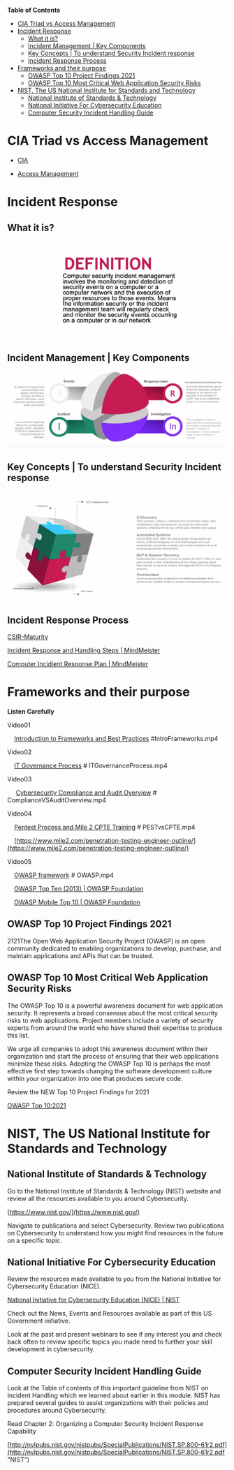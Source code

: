 <!-- START doctoc generated TOC please keep comment here to allow auto update -->
<!-- DON'T EDIT THIS SECTION, INSTEAD RE-RUN doctoc TO UPDATE -->
**Table of Contents**   

- [CIA Triad vs Access Management](#cia-triad-vs-access-management)
- [Incident Response](#incident-response)
  - [What it is?](#what-it-is)
  - [Incident Management | Key Components](#incident-management--key-components)
  - [Key Concepts | To understand Security Incident response](#key-concepts--to-understand-security-incident-response)
  - [Incident Response Process](#incident-response-process)
- [Frameworks and their purpose](#frameworks-and-their-purpose)
  - [OWASP Top 10 Project Findings 2021](#owasp-top-10-project-findings-2021)
  - [OWASP Top 10 Most Critical Web Application Security Risks](#owasp-top-10-most-critical-web-application-security-risks)
- [NIST, The US National Institute for Standards and Technology](#nist-the-us-national-institute-for-standards-and-technology)
  - [National Institute of Standards & Technology](#national-institute-of-standards--technology)
  - [National Initiative For Cybersecurity Education](#national-initiative-for-cybersecurity-education)
  - [Computer Security Incident Handling Guide](#computer-security-incident-handling-guide)

<!-- END doctoc generated TOC please keep comment here to allow auto update -->

# CIA Triad vs Access Management

- [CIA](./videos/CIA)

- [Access Management](./videos/Access%20Management)

# Incident Response

## What it is?

<img src="../images/2022-08-05-20-22-28-image.png" title="" alt="" data-align="center">

## Incident Management | Key Components

<img src="../images/2022-08-05-20-23-38-image.png" title="" alt="" data-align="center">

## Key Concepts | To understand Security Incident response

<img src="../images/2022-08-05-20-25-33-image.png" title="" alt="" data-align="center">

## Incident Response Process

[CSIR-Maturity](https://www.crest-approved.org/wp-content/uploads/2022/04/CSIR-Maturity-assessment-tool_Info1.pdf)

[Incident Response and Handling Steps | MindMeister](https://www.mindmeister.com/591683277/incident-response-and-handling-steps?fullscreen=1#)

[Computer Incidient Response Plan | MindMeister](https://www.mindmeister.com/1238203018/computer-incidient-response-plan?fullscreen=1)

# Frameworks and their purpose

**Listen Carefully**

Video01

    [Introduction to Frameworks and Best Practices](./videos/Frameworks) #IntroFrameworks.mp4

Video02

    [IT Governance Process](./videos/Frameworks) # ITGovernanceProcess.mp4

Video03

     [Cybersecurity Compliance and Audit Overview](./videos/Frameworks) # ComplianceVSAuditOverview.mp4

Video04

    [Pentest Process and Mile 2 CPTE Training](./videos/Frameworks) # PESTvsCPTE.mp4

    [https://www.mile2.com/penetration-testing-engineer-outline/](https://www.mile2.com/penetration-testing-engineer-outline/)

Video05

    [OWASP framework](./videos/Frameworks) # OWASP.mp4

    [OWASP Top Ten (2013) | OWASP Foundation](https://www.owasp.org/index.php/Category:OWASP_Top_Ten_Project#OWASP_Top_10_for_2013)

    [OWASP Mobile Top 10 | OWASP Foundation](https://owasp.org/www-project-mobile-top-10/)

## OWASP Top 10 Project Findings 2021

2121The Open Web Application Security Project (OWASP) is an open community dedicated to enabling organizations to develop, purchase, and maintain applications and APIs that can be trusted.

## OWASP Top 10 Most Critical Web Application Security Risks

The OWASP Top 10 is a powerful awareness document for web application security. It represents a broad consensus about the most critical security risks to web applications. Project members include a variety of security experts from around the world who have shared their expertise to produce this list.

We urge all companies to adopt this awareness document within their organization and start the process of ensuring that their web applications minimize these risks. Adopting the OWASP Top 10 is perhaps the most effective first step towards changing the software development culture within your organization into one that produces secure code.

Review the NEW Top 10 Project Findings for 2021

[OWASP Top 10:2021](https://owasp.org/Top10/ "owasp top10")

# NIST, The US National Institute for Standards and Technology

## National Institute of Standards & Technology

Go to the National Institute of Standards & Technology (NIST) website and review all the resources available to you around Cybersecurity.

[https://www.nist.gov/](https://www.nist.gov/)

Navigate to publications and select Cybersecurity. Review two publications on Cybersecurity to understand how you might find resources in the future on a specific topic.

## National Initiative For Cybersecurity Education

Review the resources made available to you from the National Initiative for Cybersecurity Education (NICE).

[National Initiative for Cybersecurity Education (NICE) | NIST](https://www.nist.gov/itl/applied-cybersecurity/nice)

Check out the News, Events and Resources available as part of this US Government initiative.

Look at the past and present webinars to see if any interest you and check back often to review specific topics you made need to further your skill development in cybersecurity.

## Computer Security Incident Handling Guide

Look at the Table of contents of this important guideline from NIST on Incident Handling which we learned about earlier in this module. NIST has prepared several guides to assist organizations with their policies and procedures around Cybersecurity.

Read Chapter 2: Organizing a Computer Security Incident Response Capability

[http://nvlpubs.nist.gov/nistpubs/SpecialPublications/NIST.SP.800-61r2.pdf](http://nvlpubs.nist.gov/nistpubs/SpecialPublications/NIST.SP.800-61r2.pdf "NIST")

